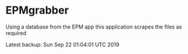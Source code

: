# EPMgrabber
Using a database from the EPM app this application scrapes the files as required


Latest backup: Sun Sep 22 01:04:01 UTC 2019
